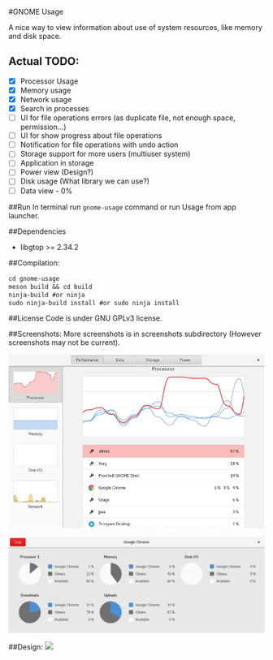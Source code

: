 #GNOME Usage

A nice way to view information about use of system resources, like memory and disk space.

## Actual TODO:
- [x] Processor Usage
- [x] Memory usage
- [x] Network usage
- [x] Search in processes 
- [ ] UI for file operations errors (as duplicate file, not enough space, permission...)
- [ ] UI for show progress about file operations
- [ ] Notification for file operations with undo action
- [ ] Storage support for more users (multiuser system)
- [ ] Application in storage 
- [ ] Power view (Design?)
- [ ] Disk usage (What library we can use?)
- [ ] Data view - 0%

##Run
In terminal run ```gnome-usage``` command or run Usage from app launcher.

##Dependencies
- libgtop >= 2.34.2

##Compilation:
```
cd gnome-usage
meson build && cd build
ninja-build #or ninja
sudo ninja-build install #or sudo ninja install
```

##License
Code is under GNU GPLv3 license.

##Screenshots:
More screenshots is in screenshots subdirectory (However screenshots may not be current).

![Screenshot](screenshots/screenshot11.png?raw=true )

![Screenshot](screenshots/screenshot10.png?raw=true )

##Design:
<img src="https://raw.githubusercontent.com/gnome-design-team/gnome-mockups/master/usage/usage-wires.png">
